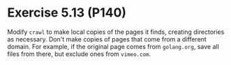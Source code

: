 # Exercise 5.13 (P140)

Modify `crawl` to make local copies of the pages it finds, creating directories as necessary.
Don't make copies of pages that come from a different domain.
For example, if the original page comes from `golang.org`, save all files from there, but exclude ones from `vimeo.com`.
